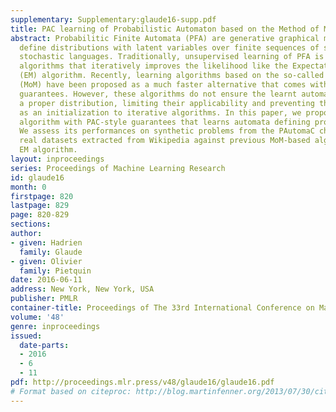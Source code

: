 ```yaml
---
supplementary: Supplementary:glaude16-supp.pdf
title: PAC learning of Probabilistic Automaton based on the Method of Moments
abstract: Probabilitic Finite Automata (PFA) are generative graphical models that
  define distributions with latent variables over finite sequences of symbols, a.k.a.
  stochastic languages. Traditionally, unsupervised learning of PFA is performed through
  algorithms that iteratively improves the likelihood like the Expectation-Maximization
  (EM) algorithm. Recently, learning algorithms based on the so-called Method of Moments
  (MoM) have been proposed as a much faster alternative that comes with PAC-style
  guarantees. However, these algorithms do not ensure the learnt automata to model
  a proper distribution, limiting their applicability and preventing them to serve
  as an initialization to iterative algorithms. In this paper, we propose a new MoM-based
  algorithm with PAC-style guarantees that learns automata defining proper distributions.
  We assess its performances on synthetic problems from the PAutomaC challenge and
  real datasets extracted from Wikipedia against previous MoM-based algorithms and
  EM algorithm.
layout: inproceedings
series: Proceedings of Machine Learning Research
id: glaude16
month: 0
firstpage: 820
lastpage: 829
page: 820-829
sections: 
author:
- given: Hadrien
  family: Glaude
- given: Olivier
  family: Pietquin
date: 2016-06-11
address: New York, New York, USA
publisher: PMLR
container-title: Proceedings of The 33rd International Conference on Machine Learning
volume: '48'
genre: inproceedings
issued:
  date-parts:
  - 2016
  - 6
  - 11
pdf: http://proceedings.mlr.press/v48/glaude16/glaude16.pdf
# Format based on citeproc: http://blog.martinfenner.org/2013/07/30/citeproc-yaml-for-bibliographies/
---
```

